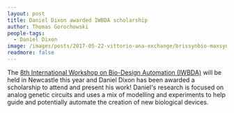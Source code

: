```yaml
---
layout: post
title: Daniel Dixon awarded IWBDA scholarship
author: Thomas Gorochowski
people-tags: 
  - Daniel Dixon
image: /images/posts/2017-05-22-vittorio-ana-exchange/brissynbio-maxsynbio-meeting-2017.jpg
readmore: false
---
```

The <a href="http://www.iwbdaconf.org/2016/">8th International Workshop on Bio-Design Automation (IWBDA)</a> will be held in Newcastle this year and Daniel Dixon has been awarded a scholarship to attend and present his work! Daniel's research is focused on analog genetic circuits and uses a mix of modelling and experiments to help guide and potentially automate the creation of new biological devices.